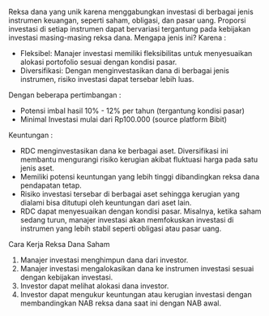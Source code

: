 Reksa dana yang unik karena menggabungkan investasi di berbagai jenis instrumen keuangan, seperti saham, obligasi, dan pasar uang. Proporsi investasi di setiap instrumen dapat bervariasi tergantung pada kebijakan investasi masing-masing reksa dana. Mengapa jenis ini? Karena :

- Fleksibel: Manajer investasi memiliki fleksibilitas untuk menyesuaikan alokasi portofolio sesuai dengan kondisi pasar.
- Diversifikasi: Dengan menginvestasikan dana di berbagai jenis instrumen, risiko investasi dapat tersebar lebih luas.

Dengan beberapa pertimbangan :

- Potensi imbal hasil 10% - 12% per tahun (tergantung kondisi pasar)
- Minimal Investasi mulai dari Rp100.000 (source platform Bibit)

Keuntungan :

- RDC menginvestasikan dana ke berbagai aset. Diversifikasi ini membantu mengurangi risiko kerugian akibat fluktuasi harga pada satu jenis aset.
- Memiliki potensi keuntungan yang lebih tinggi dibandingkan reksa dana pendapatan tetap.
- Risiko investasi tersebar di berbagai aset sehingga kerugian yang dialami bisa ditutupi oleh keuntungan dari aset lain.
- RDC dapat menyesuaikan dengan kondisi pasar. Misalnya, ketika saham sedang turun, manajer investasi akan memfokuskan investasi di instrumen yang lebih stabil seperti obligasi atau pasar uang.

Cara Kerja Reksa Dana Saham

1. Manajer investasi menghimpun dana dari investor.
1. Manajer investasi mengalokasikan dana ke instrumen investasi sesuai dengan kebijakan investasi.
1. Investor dapat melihat alokasi dana investor.
1. Investor dapat mengukur keuntungan atau kerugian investasi dengan membandingkan NAB reksa dana saat ini dengan NAB awal.
